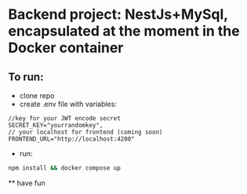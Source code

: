 # Backend project: NestJs+MySql, encapsulated at the moment in the Docker container

## To run:
* clone repo
* create .env file with variables:
```
//key for your JWT encode secret 
SECRET_KEY="yourrandomkey",
// your localhost for frontend (coming soon)
FRONTEND_URL="http://localhost:4200"
```
* run:
```bash
npm install && docker compose up
```
** have fun
